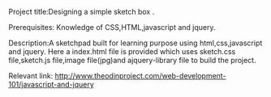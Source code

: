Project title:Designing a simple sketch box .

Prerequisites: Knowledge of CSS,HTML,javascript and jquery.

Description:A sketchpad built for learning purpose using html,css,javascript and jquery. Here a index.html file is provided which uses sketch.css file,sketch.js file,image file(jpg)and ajquery-library file to build the project.

Relevant link: http://www.theodinproject.com/web-development-101/javascript-and-jquery

